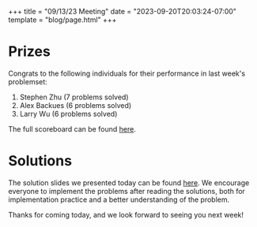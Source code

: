 +++
title = "09/13/23 Meeting"
date = "2023-09-20T20:03:24-07:00"
template = "blog/page.html"
+++

# Prizes

Congrats to the following individuals for their performance in last week's problemset:
1. Stephen Zhu (7 problems solved)
2. Alex Backues (6 problems solved)
3. Larry Wu (6 problems solved)

The full scoreboard can be found [here](https://codeforces.com/group/56LvjuJGwY/contest/471721/standings/groupmates/true).

# Solutions

The solution slides we presented today can be found [here](https://docs.google.com/presentation/d/1EzA3OswvkoARGKrzrM3eVB-ZDIa2F8PWY4M8n7VQjbk/edit?usp=sharing).
We encourage everyone to implement the problems after reading the solutions, both for implementation practice and a better understanding of the problem.

Thanks for coming today, and we look forward to seeing you next week!
